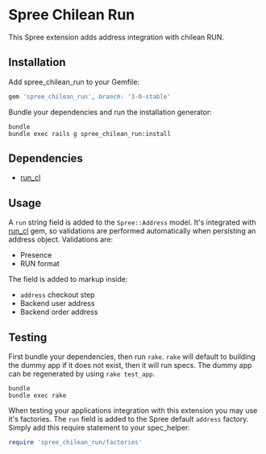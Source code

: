 Spree Chilean Run
===============

This Spree extension adds address integration with chilean RUN.

Installation
------------

Add spree_chilean_run to your Gemfile:

```ruby
gem 'spree_chilean_run', branch: '3-0-stable'
```

Bundle your dependencies and run the installation generator:

```shell
bundle
bundle exec rails g spree_chilean_run:install
```

Dependencies
-------
- [run_cl](https://bitbucket.org/mespina/run)


Usage
-------
A `run` string field is added to the `Spree::Address` model. It's integrated with [run_cl](https://bitbucket.org/mespina/run) gem, so validations are performed automatically when persisting an address object. Validations are:

- Presence
- RUN format

The field is added to markup inside:

- `address` checkout step
- Backend user address
- Backend order address

Testing
-------

First bundle your dependencies, then run `rake`. `rake` will default to building the dummy app if it does not exist, then it will run specs. The dummy app can be regenerated by using `rake test_app`.

```shell
bundle
bundle exec rake
```

When testing your applications integration with this extension you may use it's factories. The `run` field is added to the Spree default `address` factory.
Simply add this require statement to your spec_helper:

```ruby
require 'spree_chilean_run/factories'
```
